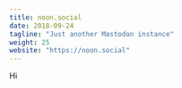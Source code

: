 ```yaml
---
title: noon.social
date: 2018-09-24
tagline: "Just another Mastodon instance"
weight: 25
website: "https://noon.social"
---
```


Hi
